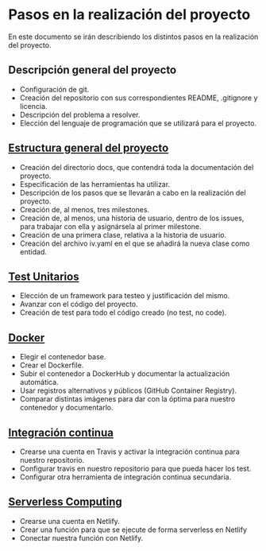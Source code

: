 # Pasos en la realización del proyecto

En este documento se irán describiendo los distintos pasos en la realización del proyecto.

## Descripción general del proyecto

- Configuración de git.
- Creación del repositorio con sus correspondientes README, .gitignore y licencia.
- Descripción del problema a resolver.
- Elección del lenguaje de programación que se utilizará para el proyecto.

## [Estructura general del proyecto](https://github.com/Torchu/GymBot/milestone/1)

- Creación del directorio docs, que contendrá toda la documentación del proyecto.
- Especificación de las herramientas ha utilizar.
- Descripción de los pasos que se llevarán a cabo en la realización del proyecto.
- Creación de, al menos, tres milestones.
- Creación de, al menos, una historia de usuario, dentro de los issues, para trabajar con ella y asignársela al primer milestone.
- Creación de una primera clase, relativa a la historia de usuario.
- Creación del archivo iv.yaml en el que se añadirá la nueva clase como entidad.

## [Test Unitarios](https://github.com/Torchu/GymBot/milestone/2)

- Elección de un framework para testeo y justificación del mismo.
- Avanzar con el código del proyecto.
- Creación de test para todo el código creado (no test, no code).

## [Docker](https://github.com/Torchu/GymBot/milestone/3)

- Elegir el contenedor base.
- Crear el Dockerfile.
- Subir el contenedor a DockerHub y documentar la actualización automática.
- Usar registros alternativos y públicos (GitHub Container Registry).
- Comparar distintas imágenes para dar con la óptima para nuestro contenedor y documentarlo.

## [Integración continua](https://github.com/Torchu/GymBot/milestone/4)

- Crearse una cuenta en Travis y activar la integración continua para nuestro repositorio.
- Configurar travis en nuestro repositorio para que pueda hacer los test.
- Configurar otra herramienta de integración continua secundaria.

## [Serverless Computing](https://github.com/Torchu/GymBot/milestone/5)

- Crearse una cuenta en Netlify.
- Crear una función para que se ejecute de forma serverless en Netlify
- Conectar nuestra función con Netlify.
